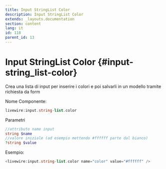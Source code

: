 ```yaml
---
title: Input StringList Color
description: Input StringList Color
extends: _layouts.documentation
section: content
lang: it
id: 118
parent_id: 13
---
```


# Input StringList Color {#input-string_list-color}

Crea una lista di input per inserire i colori e poi salvarli in un modello tramite richiesta da form

Nome Componente:

```php
livewire:input.string-list.color
```

Parametri

```php
//attributo name input
string $name
//valore iniziale (ad esempio mettendo #ffffff parte dal bianco)
?string $value
```

Esempio:

```php
<livewire:input.string-list.color name="color" value="#ffffff" />
```

